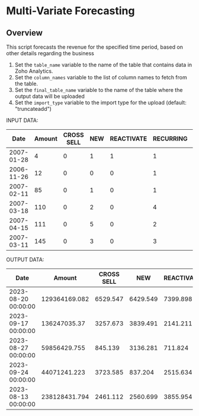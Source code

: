 # Multi-Variate Forecasting
## Overview

This script forecasts the revenue for the specified time period,
based on other details regarding the business

1. Set the `table_name` variable to the name of the table that contains data in Zoho Analytics.
2. Set the `column_names` variable to the list of column names to fetch from the table.
3. Set the `final_table_name` variable to the name of the table where the output data will be uploaded
4. Set the `import_type` variable to the import type for the upload (default: "truncateadd")


INPUT DATA:

| Date       | Amount | CROSS SELL | NEW | REACTIVATE | RECURRING | REFUND | UPGRADE | OFFLINE | ONLINE | Direct | Reseller | ANZ | APAC | Antarctica | Brazil | Canada | China | ConEurope | India | India Central | India East | India North | India South | India West | Japan | LATAM | MEA | Others | UK | US | US Central | US East | US MST | US West |
|------------|--------|------------|-----|------------|-----------|--------|---------|---------|--------|--------|----------|-----|------|------------|--------|--------|-------|-----------|-------|---------------|------------|-------------|-------------|------------|-------|-------|-----|--------|----|----|------------|---------|--------|---------|
| 2007-01-28 | 4      | 0          | 1   | 1          | 1         | 0      | 1       | 1       | 3      | 4      | 0        | 0   | 0    | 0          | 0      | 0      | 0     | 0         | 1     | 0             | 0          | 0           | 0           | 0          | 0     | 1     | 0   | 0      | 0  | 2  | 0          | 0       | 0      | 0       |
| 2006-11-26 | 12     | 0          | 0   | 0          | 1         | 0      | 0       | 0       | 1      | 1      | 0        | 0   | 0    | 0          | 0      | 0      | 0     | 0         | 1     | 0             | 0          | 0           | 0           | 0          | 0     | 0     | 0   | 0      | 0  | 0  | 0          | 0       | 0      | 0       |
| 2007-02-11 | 85     | 0          | 1   | 0          | 1         | 0      | 0       | 0       | 2      | 2      | 0        | 0   | 0    | 0          | 0      | 0      | 0     | 0         | 1     | 0             | 0          | 0           | 0           | 0          | 0     | 0     | 0   | 0      | 0  | 1  | 0          | 0       | 0      | 0       |
| 2007-03-18 | 110    | 0          | 2   | 0          | 4         | 0      | 0       | 0       | 6      | 6      | 0        | 1   | 0    | 0          | 0      | 0      | 0     | 1         | 0     | 4             | 0          | 0           | 0           | 0          | 0     | 0     | 0   | 0      | 0  | 0  | 0          | 0       | 0      | 0       |
| 2007-04-15 | 111    | 0          | 5   | 0          | 2         | 0      | 0       | 0       | 7      | 7      | 0        | 1   | 1    | 0          | 0      | 0      | 0     | 0         | 4     | 0             | 0          | 0           | 0           | 0          | 0     | 0     | 0   | 0      | 0  | 0  | 0          | 0       | 0      | 0       |
| 2007-03-11 | 145    | 0          | 3   | 0          | 3         | 0      | 0       | 0       | 6      | 5      | 1        | 0   | 0    | 0          | 1      | 0      | 0     | 0         | 3     | 0             | 0          | 0           | 0           | 0          | 0     | 0     | 0   | 0      | 0  | 1  | 0          | 0       | 0      | 0       |


OUTPUT DATA:

| Date                | Amount        | CROSS SELL | NEW    | REACTIVATE | RECURRING | REFUND | UPGRADE | OFFLINE | ONLINE | Direct  | Reseller | ANZ     | APAC    | Antarctica | Brazil  | Canada | China  | ConEurope | India  | India Central | India East | India North | India South | India West | Japan   | LATAM   | MEA    | Others | UK    | US    | US Central | US East | US MST | US West |
|---------------------|---------------|------------|--------|------------|-----------|--------|---------|---------|--------|---------|----------|---------|---------|------------|---------|--------|--------|-----------|--------|---------------|------------|-------------|-------------|------------|---------|---------|--------|--------|-------|-------|------------|---------|--------|---------|
| 2023-08-20 00:00:00 | 129364169.082 | 6529.547   | 6429.549 | 7399.898  | 18382.338 | 2845.752 | 7245.074 | 5616.199 | 43240.534 | 36289.037 | 12569.088 | 2170.053 | 3786.951 | 0.494      | 580.559  | 1001.019 | 514.94   | 13865.321 | 1395.485  | 529.993      | 345.719    | 1410.195    | 610.925     | 1022.632   | 300.586  | 6559.289 | 7819.069 | 36.907 | 1320.552 | 541.631  | 1472.553 | 1275.984 | 1069.648 |
| 2023-09-17 00:00:00 | 136247035.37  | 3257.673   | 3839.491 | 2141.211  | 10719.961 | 593.566 | 6494.137 | 5142.483 | 21914.439 | 18870.035 | 8166.829  | 1041.71  | 3282.796 | 0.711      | 160.49   | 297.611  | 120.018  | 6357.075  | 947.152   | 252.907      | 374.954    | 570.943     | 646.272     | 898.207    | 283.349  | 3201.868 | 6643.305 | 79.307 | 643.088  | 522.276  | 148.519  | 1015.058 | 566.005  |
| 2023-08-27 00:00:00 | 59856429.755  | 845.139    | 3136.281 | 711.824   | 5371.878  | 197.713 | 699.88   | 1009.046 | 9961.166  | 6531.238  | 4465.334  | 101.98   | 939.994  | 1.911      | 343.199  | 259.872  | 16.592   | 5373.892  | 182.411   | 37.394       | 260.517    | 192.687     | 89.898      | 140.327    | 220.487  | 3309.678 | 1466.26  | 153.338 | 204.653  | 348.928  | 738.178  | 309.697  | 79.657   |
| 2023-09-24 00:00:00 | 44071241.223  | 3723.585   | 837.204  | 2515.634  | 2993.872  | 617.461 | 2093.125 | 1713.602 | 11093.289 | 8189.89   | 4608.093  | 395.79   | 2956.584 | 0.829      | 33.115   | 40.261   | 125.126  | 4674.357  | 479.972   | 90.798       | 274.703    | 243.986     | 51.086      | 311.611    | 130.15   | 1166.727 | 4501.596 | 138.402 | 223.541  | 228.456  | 390.613  | 6.948    | 352.888  |
| 2023-08-13 00:00:00 | 238128431.794 | 2461.112   | 2560.699 | 3855.954  | 22873.092 | 553.871 | 6913.023 | 3263.094 | 35975.502 | 27520.841 | 11690.997 | 1573.975 | 3707.838 | 4.26       | 920.029  | 1760.003 | 412.816  | 7742.436  | 676.92    | 247.107      | 483.823    | 189.308     | 1633.337    | 1485.387   | 340.932  | 6400.797 | 4953.098 | 259.481 | 1284.036 | 202.502  | 2053.984 | 2728.652 | 851.797  |
